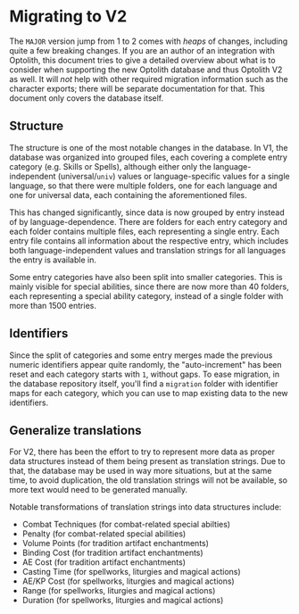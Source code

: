 # Migrating to V2

The `MAJOR` version jump from 1 to 2 comes with *heaps* of changes, including quite a few breaking changes. If you are an author of an integration with Optolith, this document tries to give a detailed overview about what is to consider when supporting the new Optolith database and thus Optolith V2 as well. It will *not* help with other required migration information such as the character exports; there will be separate documentation for that. This document only covers the database itself.

## Structure

The structure is one of the most notable changes in the database. In V1, the database was organized into grouped files, each covering a complete entry category (e.g. Skills or Spells), although either only the language-independent (universal/`univ`) values or language-specific values for a single language, so that there were multiple folders, one for each language and one for universal data, each containing the aforementioned files.

This has changed significantly, since data is now grouped by entry instead of by language-dependence. There are folders for each entry category and each folder contains multiple files, each representing a single entry. Each entry file contains all information about the respective entry, which includes both language-independent values and translation strings for all languages the entry is available in.

Some entry categories have also been split into smaller categories. This is mainly visible for special abilities, since there are now more than 40 folders, each representing a special ability category, instead of a single folder with more than 1500 entries.

## Identifiers

Since the split of categories and some entry merges made the previous numeric identifiers appear quite randomly, the "auto-increment" has been reset and each category starts with `1`, without gaps. To ease migration, in the database repository itself, you'll find a `migration` folder with identifier maps for each category, which you can use to map existing data to the new identifiers.

## Generalize translations

For V2, there has been the effort to try to represent more data as proper data structures instead of them being present as translation strings. Due to that, the database may be used in way more situations, but at the same time, to avoid duplication, the old translation strings will not be available, so more text would need to be generated manually.

Notable transformations of translation strings into data structures include:

- Combat Techniques (for combat-related special abilties)
- Penalty (for combat-related special abilities)
- Volume Points (for tradition artifact enchantments)
- Binding Cost (for tradition artifact enchantments)
- AE Cost (for tradition artifact enchantments)
- Casting Time (for spellworks, liturgies and magical actions)
- AE/KP Cost (for spellworks, liturgies and magical actions)
- Range (for spellworks, liturgies and magical actions)
- Duration (for spellworks, liturgies and magical actions)
